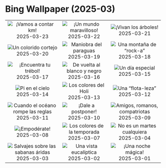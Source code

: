 # Bing Wallpaper (2025-03)

|  |  |  |
|:---:|:---:|:---:|
| ![](https://www.bing.com/th?id=OHR.NebraskaStorm_ES-ES5763602514_400x240.jpg "¡Vamos a contar km!") 2025-03-23 | ![](https://www.bing.com/th?id=OHR.CenoteLilies_ES-ES9746016515_400x240.jpg "¡Un mundo maravilloso!") 2025-03-22 | ![](https://www.bing.com/th?id=OHR.DanumValley_ES-ES9645883299_400x240.jpg "¡Vivan los árboles!") 2025-03-21 |
| ![](https://www.bing.com/th?id=OHR.PrimaveraSpain_ES-ES9088231028_400x240.jpg "Un colorido cortejo") 2025-03-20 | ![](https://www.bing.com/th?id=OHR.BlackHeron_ES-ES8419055943_400x240.jpg "Maniobra del paraguas") 2025-03-19 | ![](https://www.bing.com/th?id=OHR.SedonaSpring_ES-ES8257183608_400x240.jpg "Una montaña de “rock-a”") 2025-03-18 |
| ![](https://www.bing.com/th?id=OHR.BeckettBridge_ES-ES8163072684_400x240.jpg "¡Encuentra tu trébol!") 2025-03-17 | ![](https://www.bing.com/th?id=OHR.PandaSnow_ES-ES8069843059_400x240.jpg "De vuelta al blanco y negro") 2025-03-16 | ![](https://www.bing.com/th?id=OHR.FallasSpainWomen_ES-ES9361742240_400x240.jpg "Un día especial") 2025-03-15 |
| ![](https://www.bing.com/th?id=OHR.BasqueDolmen_ES-ES7735714145_400x240.jpg "Pi en el cielo") 2025-03-14 | ![](https://www.bing.com/th?id=OHR.HoliColors_ES-ES7622213300_400x240.jpg "Los colores del Holi") 2025-03-13 | ![](https://www.bing.com/th?id=OHR.ChateauLoire_ES-ES7509416514_400x240.jpg "Una “flota-leza”") 2025-03-12 |
| ![](https://www.bing.com/th?id=OHR.NusaPenida_ES-ES7408212429_400x240.jpg "Cuando el océano rompe las reglas") 2025-03-11 | ![](https://www.bing.com/th?id=OHR.NappingLion_ES-ES7306945095_400x240.jpg "¡Dale a postponer!") 2025-03-10 | ![](https://www.bing.com/th?id=OHR.ForumRomanum_ES-ES7963502187_400x240.jpg "Amigos, romanos, compatriotas") 2025-03-09 |
| ![](https://www.bing.com/th?id=OHR.FearlessWomen_ES-ES6846993796_400x240.jpg "¡Empodérate!") 2025-03-08 | ![](https://www.bing.com/th?id=OHR.PlumBlossom_ES-ES6616013602_400x240.jpg "Los colores de la temporada") 2025-03-07 | ![](https://www.bing.com/th?id=OHR.MardiGrasJackson_ES-ES6628104190_400x240.jpg "No es un martes cualquiera") 2025-03-04 |
| ![](https://www.bing.com/th?id=OHR.HornbillPair_ES-ES6520167475_400x240.jpg "Salvajes sobre las sabanas áridas") 2025-03-03 | ![](https://www.bing.com/th?id=OHR.EucalyptusForest_ES-ES6432819032_400x240.jpg "Una vista eucalíptica") 2025-03-02 | ![](https://www.bing.com/th?id=OHR.MaligneLakeJasper_ES-ES6288170690_400x240.jpg "¡Una noche mágica!") 2025-03-01 |
